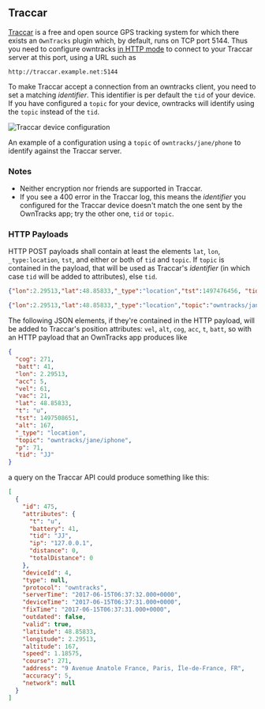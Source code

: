 ## Traccar

[Traccar](https://www.traccar.org) is a free and open source GPS tracking system for which there exists an `OwnTracks` plugin which, by default, runs on TCP port 5144. Thus you need to configure owntracks [in HTTP mode](../tech/http.md) to connect to your Traccar server at this port, using a URL such as
```
http://traccar.example.net:5144
```

To make Traccar accept a connection from an owntracks client, you need to set a matching _identifier_. This identifier is per default the `tid` of your device. If you have configured a `topic` for your device, owntracks will identify  using the `topic` instead of the `tid`. 

![Traccar device configuration](images/traccar-device.jpg)

An example of a configuration using a `topic` of `owntracks/jane/phone` to identify against the Traccar server.


### Notes

* Neither encryption nor friends are supported in Traccar.
* If you see a 400 error in the Traccar log, this means the _identifier_ you configured for the Traccar device doesn't match the one sent by the OwnTracks app; try the other one, `tid` or `topic`.

### HTTP Payloads

HTTP POST payloads shall contain at least the elements `lat`, `lon`, `_type:location`, `tst`, and either or both of `tid` and `topic`. If `topic` is contained in the payload, that will be used as Traccar's _identifier_ (in which case `tid` will be added to attributes), else `tid`.

```json
{"lon":2.29513,"lat":48.85833,"_type":"location","tst":1497476456, "tid":"JJ"}
```

```json
{"lon":2.29513,"lat":48.85833,"_type":"location","topic":"owntracks/jane/phone", "tid": "JJ"}
```

The following JSON elements, if they're contained in the HTTP payload, will be added to Traccar's position attributes: `vel`, `alt`, `cog`, `acc`, `t`, `batt`, so with an HTTP payload that an OwnTracks app produces like

```json
{
  "cog": 271,
  "batt": 41,
  "lon": 2.29513,
  "acc": 5,
  "vel": 61,
  "vac": 21,
  "lat": 48.85833,
  "t": "u",
  "tst": 1497508651,
  "alt": 167,
  "_type": "location",
  "topic": "owntracks/jane/iphone",
  "p": 71,
  "tid": "JJ"
}
```

a query on the Traccar API could produce something like this:

```json
[
  {
    "id": 475,
    "attributes": {
      "t": "u",
      "battery": 41,
      "tid": "JJ",
      "ip": "127.0.0.1",
      "distance": 0,
      "totalDistance": 0
    },
    "deviceId": 4,
    "type": null,
    "protocol": "owntracks",
    "serverTime": "2017-06-15T06:37:32.000+0000",
    "deviceTime": "2017-06-15T06:37:31.000+0000",
    "fixTime": "2017-06-15T06:37:31.000+0000",
    "outdated": false,
    "valid": true,
    "latitude": 48.85833,
    "longitude": 2.29513,
    "altitude": 167,
    "speed": 1.18575,
    "course": 271,
    "address": "9 Avenue Anatole France, Paris, Île-de-France, FR",
    "accuracy": 5,
    "network": null
  }
]
```
